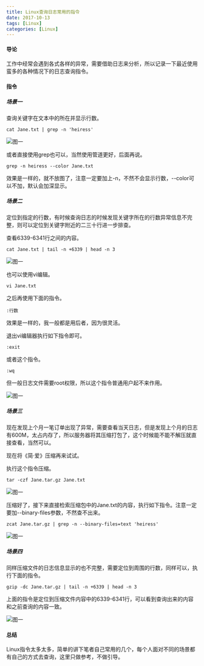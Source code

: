 ```yaml
---
title: Linux查询日志常用的指令
date: 2017-10-13
tags: [Linux]
categories: [Linux]
---
```


#### 导论
工作中经常会遇到各式各样的异常，需要借助日志来分析，所以记录一下最近使用蛮多的各种情况下的日志查询指令。

#### 指令

##### 场景一

查询关键字在文本中的所在并显示行数。

```
cat Jane.txt | grep -n 'heiress'
```

![图一](http://otqvaruzt.bkt.clouddn.com/1013_1.jpg)

或者直接使用grep也可以，当然使用管道更好，后面再说。

```
grep -n heiress --color Jane.txt
```
效果是一样的，就不放图了，注意一定要加上-n，不然不会显示行数，--color可以不加，默认会加深显示。

##### 场景二

定位到指定的行数，有时候查询日志的时候发现关键字所在的行数异常信息不完整，则可以定位到关键字附近的二三十行进一步排查。

查看6339-6341行之间的内容。
```
cat Jane.txt | tail -n +6339 | head -n 3
```
![图一](http://otqvaruzt.bkt.clouddn.com/1013_2.jpg)

也可以使用vi编辑。
```
vi Jane.txt
```
之后再使用下面的指令。
```
:行数
```
效果是一样的，我一般都是用后者，因为很灵活。

退出vi编辑器执行如下指令即可。
```
:exit
```
或者这个指令。
```
:wq
```
但一般日志文件需要root权限，所以这个指令普通用户起不来作用。

![图一](http://otqvaruzt.bkt.clouddn.com/1013_3.jpg)

##### 场景三

现在发现上个月一笔订单出现了异常，需要查看当天日志，但是发现上个月的日志有600M，太占内存了，所以服务器将其压缩打包了，这个时候能不能不解压就直接查看，当然可以。

现在将《简·爱》压缩再来试试。

执行这个指令压缩。
```
tar -czf Jane.tar.gz Jane.txt
```
![图一](http://otqvaruzt.bkt.clouddn.com/1013_4.jpg)

压缩好了，接下来直接检索压缩包中的Jane.txt的内容，执行如下指令。注意一定要加--binary-files参数，不然查不出来。
```
zcat Jane.tar.gz | grep -n --binary-files=text 'heiress'
```
![图一](http://otqvaruzt.bkt.clouddn.com/1013_5.jpg)

##### 场景四

同样压缩文件的日志信息显示的也不完整，需要定位到周围的行数，同样可以，执行下面的指令。

```
gzip -dc Jane.tar.gz | tail -n +6339 | head -n 3
```

上面的指令是定位到压缩文件内容中的6339-6341行，可以看到查询出来的内容和之前查询的内容一致。

![图一](http://otqvaruzt.bkt.clouddn.com/1013_6.jpg)

#### 总结
Linux指令太多太多，简单的讲下笔者自己常用的几个，每个人面对不同的场景都有自己的方式去查询，这里只做参考，不做引导。
